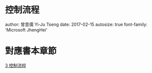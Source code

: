 控制流程
========================================================
author: 曾意儒 Yi-Ju Tseng
date: 2017-02-15
autosize: true
font-family: 'Microsoft JhengHei'

對應書本章節
========================================================
[3 控制流程](http://yijutseng.github.io/DataScienceRBook/controlstructure.html)

